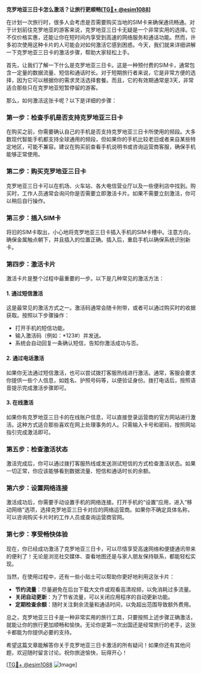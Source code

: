 **克罗地亚三日卡怎么激活？让旅行更顺畅[[TG💪+ @esim1088](https://t.me/s/esim1088)]**

在计划一次旅行时，很多人会考虑是否需要购买当地的SIM卡来确保通讯畅通。对于计划前往克罗地亚的游客来说，克罗地亚三日卡无疑是一个非常实用的选择。它不仅价格实惠，还能让你在短时间内享受到高速的网络服务和通话功能。然而，许多初次使用这种卡片的人可能会对如何激活它感到困惑。今天，我们就来详细讲解一下克罗地亚三日卡的激活步骤，帮助大家轻松上手。

首先，让我们了解一下什么是克罗地亚三日卡。这是一种预付费的SIM卡，通常包含一定量的数据流量、短信和通话时长。对于短期旅行者来说，它是非常方便的选择，因为它可以根据你的需求灵活选择套餐。而且，它的有效期通常是3天，非常适合那些只在克罗地亚短暂停留的游客。

那么，如何激活这张卡呢？以下是详细的步骤：

### **第一步：检查手机是否支持克罗地亚三日卡**
在购买之前，你需要确认自己的手机是否支持克罗地亚三日卡所使用的频段。大多数现代智能手机都支持全球通用的频段，但如果你的手机比较老旧或者来自某些特定地区，可能不兼容。建议在购买前查看手机说明书或咨询运营商客服，确保手机能够正常使用。

### **第二步：购买克罗地亚三日卡**
克罗地亚三日卡可以在机场、火车站、各大电信营业厅以及一些便利店中找到。购买时，工作人员通常会询问你是否需要立即激活卡片。如果不需要立刻激活，你可以稍后自行操作。

### **第三步：插入SIM卡**
将旧的SIM卡取出，小心地将克罗地亚三日卡插入手机的SIM卡槽中。注意方向，确保金属触点朝下，并且插入的位置正确。插入后，重启手机以确保系统识别新卡。

### **第四步：激活卡片**
激活卡片是整个过程中最重要的一步。以下是几种常见的激活方法：

#### **1. 通过短信激活**
这是最常见的激活方式之一。激活码通常会随卡附带，或者可以通过购买时的收据获取。按照以下步骤操作：
- 打开手机的短信功能。
- 输入激活码（例如：*123#）并发送。
- 系统会自动回复一条确认短信，告知你激活成功与否。

#### **2. 通过电话激活**
如果你无法通过短信激活，也可以尝试拨打客服热线进行激活。通常，客服会要求你提供一些个人信息，如姓名、护照号码等，以便验证身份。拨打电话后，按照语音提示完成激活步骤即可。

#### **3. 在线激活**
如果你有克罗地亚三日卡的在线账户信息，可以直接登录运营商的官方网站进行激活。这种方式适合那些喜欢在网上处理事务的人。只需输入卡号和密码，按照网站指引完成激活即可。

### **第五步：检查激活状态**
激活完成后，你可以通过拨打客服热线或发送测试短信的方式检查激活状态。如果一切正常，你应该能够看到数据流量、短信和通话时长的余额。

### **第六步：设置网络连接**
激活成功后，你需要手动设置手机的网络连接。打开手机的“设置”应用，进入“移动网络”选项，选择克罗地亚三日卡对应的网络运营商。如果你不确定具体名称，可以咨询购买卡片时的工作人员或查询运营商官网。

### **第七步：享受畅快体验**
现在，你已经成功激活了克罗地亚三日卡，可以尽情享受高速网络和便捷通讯带来的便利了！无论是浏览社交媒体、查看地图还是与家人朋友保持联系，都能轻松实现。

当然，在使用过程中，还有一些小贴士可以帮助你更好地利用这张卡片：

- **节约流量**：尽量避免在后台下载大文件或观看高清视频，以免消耗过多流量。
- **关闭自动更新**：为了节省流量，可以关闭应用程序的自动更新功能。
- **定期检查余额**：随时关注剩余流量和通话时间，以免超出范围导致额外费用。

总之，克罗地亚三日卡是一种非常实用的旅行工具，只要按照上述步骤正确激活，就能让你的旅行更加顺畅和愉快。无论你是第一次出国还是经常旅行的老手，这张卡都能为你提供必要的支持。

希望这篇文章能解答你关于克罗地亚三日卡激活的所有疑问！如果你还有其他问题，欢迎随时留言讨论。祝你旅途愉快，玩得开心！

[[TG💪+ @esim1088](https://t.me/s/esim1088) ![Image](https://i.postimg.cc/4NQfJmqS/Snipaste-2025-05-13-00-14-12.png)]
